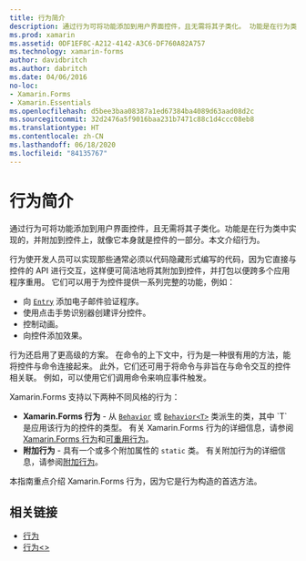 ```yaml
---
title: 行为简介
description: 通过行为可将功能添加到用户界面控件，且无需将其子类化。 功能是在行为类中实现的，并附加到控件上，就像它本身就是控件的一部分。 本文介绍行为。
ms.prod: xamarin
ms.assetid: 0DF1EF8C-A212-4142-A3C6-DF760A82A757
ms.technology: xamarin-forms
author: davidbritch
ms.author: dabritch
ms.date: 04/06/2016
no-loc:
- Xamarin.Forms
- Xamarin.Essentials
ms.openlocfilehash: d5bee3baa08387a1ed67384ba4089d63aad08d2c
ms.sourcegitcommit: 32d2476a5f9016baa231b7471c88c1d4ccc08eb8
ms.translationtype: HT
ms.contentlocale: zh-CN
ms.lasthandoff: 06/18/2020
ms.locfileid: "84135767"
---
```

# <a name="introduction-to-behaviors"></a>行为简介

通过行为可将功能添加到用户界面控件，且无需将其子类化。功能是在行为类中实现的，并附加到控件上，就像它本身就是控件的一部分。本文介绍行为。

行为使开发人员可以实现那些通常必须以代码隐藏形式编写的代码，因为它直接与控件的 API 进行交互，这样便可简洁地将其附加到控件，并打包以便跨多个应用程序重用。 它们可以用于为控件提供一系列完整的功能，例如：

- 向 [`Entry`](xref:Xamarin.Forms.Entry) 添加电子邮件验证程序。
- 使用点击手势识别器创建评分控件。
- 控制动画。
- 向控件添加效果。

行为还启用了更高级的方案。 在命令的上下文中，行为是一种很有用的方法，能将控件与命令连接起来。 此外，它们还可用于将命令与非旨在与命令交互的控件相关联。 例如，可以使用它们调用命令来响应事件触发。

Xamarin.Forms 支持以下两种不同风格的行为：

- **Xamarin.Forms 行为** - 从 [`Behavior`](xref:Xamarin.Forms.Behavior) 或 [`Behavior<T>`](xref:Xamarin.Forms.Behavior`1) 类派生的类，其中 `T` 是应用该行为的控件的类型。 有关 Xamarin.Forms 行为的详细信息，请参阅 [Xamarin.Forms 行为](~/xamarin-forms/app-fundamentals/behaviors/creating.md)和[可重用行为](~/xamarin-forms/app-fundamentals/behaviors/reusable/index.md)。
- **附加行为** - 具有一个或多个附加属性的 `static` 类。 有关附加行为的详细信息，请参阅[附加行为](~/xamarin-forms/app-fundamentals/behaviors/attached.md)。

本指南重点介绍 Xamarin.Forms 行为，因为它是行为构造的首选方法。

## <a name="related-links"></a>相关链接

- [行为](xref:Xamarin.Forms.Behavior)
- [行为&lt;&gt;](xref:Xamarin.Forms.Behavior`1)
